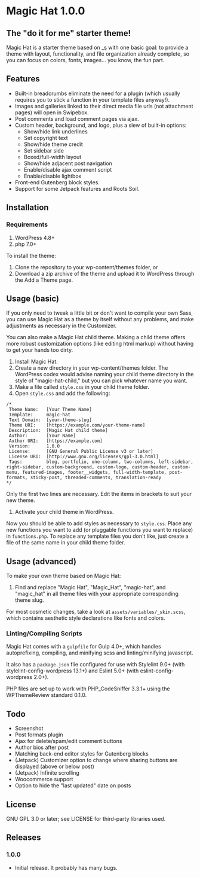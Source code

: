 # Magic Hat 1.0.0
## The "do it for me" starter theme!
Magic Hat is a starter theme based on [\_s](https://github.com/Automattic/_s) with one basic goal: to provide a theme with layout, functionality, and file organization already complete, so you can focus on colors, fonts, images... you know, the fun part.

## Features
- Built-in breadcrumbs eliminate the need for a plugin (which usually requires you to stick a function in your template files anyway!).
- Images and galleries linked to their direct media file urls (not attachment pages) will open in Swipebox.
- Post comments and load comment pages via ajax.
- Custom header, background, and logo, plus a slew of built-in options:
  - Show/hide link underlines
  - Set copyright text
  - Show/hide theme credit
  - Set sidebar side
  - Boxed/full-width layout
  - Show/hide adjacent post navigation
  - Enable/disable ajax comment script
  - Enable/disable lightbox
- Front-end Gutenberg block styles.
- Support for some Jetpack features and Roots Soil.

## Installation
### Requirements
1. WordPress 4.8+
1. php 7.0+

To install the theme:
1. Clone the repository to your wp-content/themes folder, or
1. Download a zip archive of the theme and upload it to WordPress through the Add a Theme page.

## Usage (basic)
If you only need to tweak a little bit or don't want to compile your own Sass, you can use Magic Hat as a theme by itself without any problems, and make adjustments as necessary in the Customizer.

You can also make a Magic Hat child theme. Making a child theme offers more robust customization options (like editing html markup) without having to get your hands too dirty.
1. Install Magic Hat.
1. Create a new directory in your wp-content/themes folder. The WordPress codex would advise naming your child theme directory in the style of "magic-hat-child," but you can pick whatever name you want.
1. Make a file called <code>style.css</code> in your child theme folder.
1. Open <code>style.css</code> and add the following:
```
/*
 Theme Name:   [Your Theme Name]
 Template:     magic-hat
 Text Domain:  [your-theme-slug]
 Theme URI:    [https://example.com/your-theme-name]
 Description:  [Magic Hat child theme]
 Author:       [Your Name]
 Author URI:   [https://example.com]
 Version:      1.0.0
 License:      [GNU General Public License v3 or later]
 License URI:  [http://www.gnu.org/licenses/gpl-3.0.html]
 Tags:         blog, portfolio, one-column, two-columns, left-sidebar, right-sidebar, custom-background, custom-logo, custom-header, custom-menu, featured-images, footer__widgets, full-width-template, post-formats, sticky-post, threaded-comments, translation-ready
*/
```
Only the first two lines are necessary. Edit the items in brackets to suit your new theme.
1. Activate your child theme in WordPress.

Now you should be able to add styles as necessary to <code>style.css</code>. Place any new functions you want to add (or pluggable functions you want to replace) in <code>functions.php</code>. To replace any template files you don't like, just create a file of the same name in your child theme folder.

## Usage (advanced)
To make your own theme based on Magic Hat:

1. Find and replace "Magic Hat", "Magic_Hat", "magic-hat", and "magic_hat" in all theme files with your appropriate corresponding theme slug.

For most cosmetic changes, take a look at <code>assets/variables/\_skin.scss</code>, which contains aesthetic style declarations like fonts and colors.

### Linting/Compiling Scripts
Magic Hat comes with a <code>gulpfile</code> for Gulp 4.0+, which handles autoprefixing, compiling, and minifying scss and linting/minifying javascript.

It also has a <code>package.json</code> flie configured for use with Stylelint 9.0+ (with stylelint-config-wordpress 13.1+) and Eslint 5.0+ (with eslint-config-wordpress 2.0+).

PHP files are set up to work with PHP_CodeSniffer 3.3.1+ using the WPThemeReview standard 0.1.0.

## Todo
- Screenshot
- Post formats plugin
- Ajax for delete/spam/edit comment buttons
- Author bios after post
- Matching back-end editor styles for Gutenberg blocks
- (Jetpack) Customizer option to change where sharing buttons are displayed (above or below post)
- (Jetpack) Infinite scrolling
- Woocommerce support
- Option to hide the "last updated" date on posts

## License
GNU GPL 3.0 or later; see LICENSE for third-party libraries used.

## Releases
### 1.0.0
- Initial release. It probably has many bugs.
